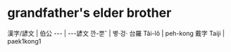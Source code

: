 # grandfather's elder brother

漢字/諺文 | 伯公
--- | ---諺文 깐-뿐ˆ | 벻·겅·
台羅 Tâi-lô | peh-kong
戴字 Taiji | paek1kong1
